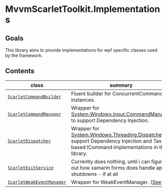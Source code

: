 # MvvmScarletToolkit.Implementations

## Goals

This library aims to provide implementations for wpf specific classes used by the framework.

## Contents

|class|summary|
|---|---|
|[``ScarletCommandBuilder``](./Implementations/ScarletCommandBuilder.cs)|Fluent builder for ConcurrentCommand instances.|
|[``ScarletCommandManager``](./Implementations/ScarletCommandManager.cs)|Wrapper for [System.Windows.Input.CommandManager](https://docs.microsoft.com/en-gb/dotnet/api/system.windows.input.commandmanager) to support Dependency Injection.|
|[``ScarletDispatcher``](./Implementations/ScarletDispatcher.cs)|Wrapper for [System.Windows.Threading.Dispatcher](https://docs.microsoft.com/en-us/dotnet/api/system.windows.threading.dispatcher) to support Dependency Injection and Task based ICommand implementations in this library.|
|[``ScarletExitService``](./Implementations/ScarletExitService.cs)|Currently does nothing, until i can figure out how xamarin forms does handle app shutdowns - if at all|
|[``ScarletWeakEventManager``](./Implementations/ScarletWeakEventManager.cs)|Wrapper for WeakEventManager. ([See](https://github.com/xamarin/Xamarin.Forms/issues/8405))|

